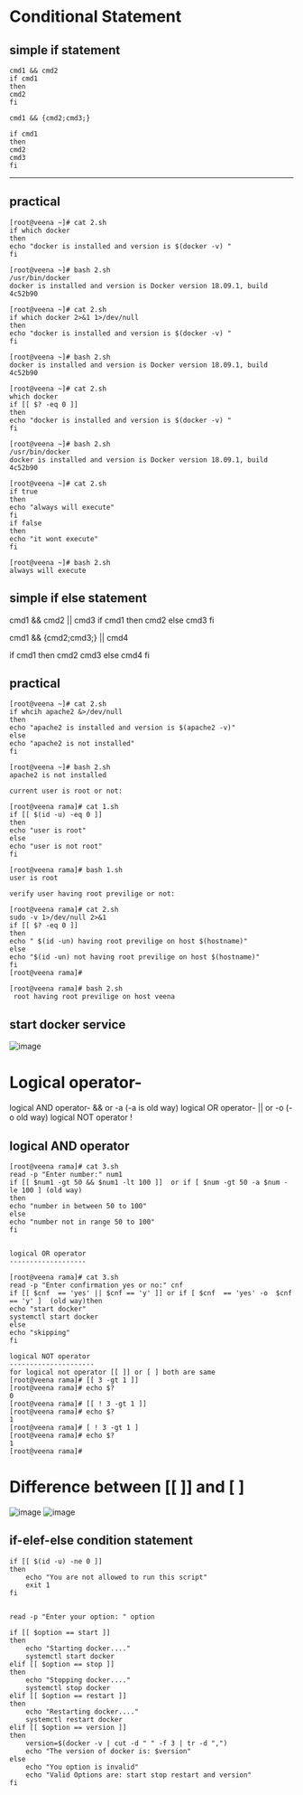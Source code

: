 
Conditional Statement
======================

simple if  statement
----------------------
```
cmd1 && cmd2
if cmd1 
then
cmd2
fi

cmd1 && {cmd2;cmd3;}

if cmd1
then
cmd2
cmd3
fi 
```
-------
practical
----------
```
[root@veena ~]# cat 2.sh
if which docker
then
echo "docker is installed and version is $(docker -v) "
fi

[root@veena ~]# bash 2.sh
/usr/bin/docker
docker is installed and version is Docker version 18.09.1, build 4c52b90

[root@veena ~]# cat 2.sh
if which docker 2>&1 1>/dev/null
then
echo "docker is installed and version is $(docker -v) "
fi

[root@veena ~]# bash 2.sh
docker is installed and version is Docker version 18.09.1, build 4c52b90

[root@veena ~]# cat 2.sh
which docker
if [[ $? -eq 0 ]]
then
echo "docker is installed and version is $(docker -v) "
fi

[root@veena ~]# bash 2.sh
/usr/bin/docker
docker is installed and version is Docker version 18.09.1, build 4c52b90

[root@veena ~]# cat 2.sh
if true
then
echo "always will execute"
fi
if false
then
echo "it wont execute"
fi

[root@veena ~]# bash 2.sh
always will execute
```
simple if else statement
-------------------------

cmd1 && cmd2 || cmd3
if cmd1 
then
 cmd2
else
 cmd3
fi

cmd1 && {cmd2;cmd3;} || cmd4

if cmd1
then
 cmd2
 cmd3
else
 cmd4
fi 

practical
--------
```
[root@veena ~]# cat 2.sh
if whcih apache2 &>/dev/null
then
echo "apache2 is installed and version is $(apache2 -v)"
else
echo "apache2 is not installed"
fi

[root@veena ~]# bash 2.sh
apache2 is not installed

current user is root or not:

[root@veena rama]# cat 1.sh
if [[ $(id -u) -eq 0 ]]
then
echo "user is root"
else
echo "user is not root"
fi

[root@veena rama]# bash 1.sh
user is root

verify user having root previlige or not:

[root@veena rama]# cat 2.sh
sudo -v 1>/dev/null 2>&1
if [[ $? -eq 0 ]]
then
echo " $(id -un) having root previlige on host $(hostname)"
else
echo "$(id -un) not having root previlige on host $(hostname)"
fi
[root@veena rama]#

[root@veena rama]# bash 2.sh
 root having root previlige on host veena

```
start docker service 
------------------------

![image](https://user-images.githubusercontent.com/53966749/197380413-7f8f6b82-f4a0-48d7-a50d-ced5199c0948.png)


Logical operator-
================
logical AND operator-  && or -a (-a is old way)
logical OR operator-  || or -o (-o old way)
logical NOT operator !

logical AND operator
--------------------
```
[root@veena rama]# cat 3.sh
read -p "Enter number:" num1
if [[ $num1 -gt 50 && $num1 -lt 100 ]]  or if [ $num -gt 50 -a $num -le 100 ] (old way)
then
echo "number in between 50 to 100"
else
echo "number not in range 50 to 100"
fi


logical OR operator
-------------------

[root@veena rama]# cat 3.sh
read -p "Enter confirmation yes or no:" cnf
if [[ $cnf  == 'yes' || $cnf == 'y' ]] or if [ $cnf  == 'yes' -o  $cnf == 'y' ]  (old way)then
echo "start docker"
systemctl start docker
else
echo "skipping"
fi

logical NOT operator
---------------------
for logical not operator [[ ]] or [ ] both are same
[root@veena rama]# [[ 3 -gt 1 ]]
[root@veena rama]# echo $?
0
[root@veena rama]# [[ ! 3 -gt 1 ]]
[root@veena rama]# echo $?
1
[root@veena rama]# [ ! 3 -gt 1 ]
[root@veena rama]# echo $?
1
[root@veena rama]#
```

Difference between [[ ]] and [ ] 
================================

![image](https://user-images.githubusercontent.com/53966749/197385378-8df0289e-005a-4c1a-b668-8b19d4e82d4d.png)
![image](https://user-images.githubusercontent.com/53966749/197385427-b72c61f9-912b-4fbf-80fb-efef18b0730a.png)


if-elef-else condition statement 
--------------------------------
```
if [[ $(id -u) -ne 0 ]]
then
	echo "You are not allowed to run this script"
	exit 1
fi


read -p "Enter your option: " option

if [[ $option == start ]]
then
	echo "Starting docker...."
	systemctl start docker
elif [[ $option == stop ]]
then
	echo "Stopping docker...."
	systemctl stop docker
elif [[ $option == restart ]]
then
	echo "Restarting docker...."
	systemctl restart docker
elif [[ $option == version ]]
then
	version=$(docker -v | cut -d " " -f 3 | tr -d ",")
	echo "The version of docker is: $version"
else
	echo "You option is invalid"
	echo "Valid Options are: start stop restart and version"
fi
```

